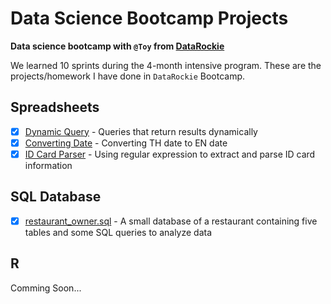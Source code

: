 # Data Science Bootcamp Projects

**Data science bootcamp with `@Toy` from [DataRockie](https://datarockie.com/)**

We learned 10 sprints during the 4-month intensive program. These are the projects/homework I have done in `DataRockie` Bootcamp.

## Spreadsheets

- [x]  [Dynamic Query](https://github.com/Pawissanan/DataScience_Bootcamp_Project/blob/main/Spreadsheets/Dynamic%20Query.png) - Queries that return results dynamically
- [x]  [Converting Date](https://github.com/Pawissanan/DataScience_Bootcamp_Project/blob/main/Spreadsheets/Convert%20Date.png) - Converting TH date to EN date
- [x]  [ID Card Parser](https://github.com/Pawissanan/DataScience_Bootcamp_Project/blob/main/Spreadsheets/ID%20Card%20Parser.png) - Using regular expression to extract and parse ID card information

## SQL Database

- [x]  [restaurant_owner.sql](https://github.com/Pawissanan/DataScience_Bootcamp_Project/blob/main/SQL/my_restaurant.sql) - A small database of a restaurant containing five tables and some SQL queries to analyze data

## R
Comming Soon...

